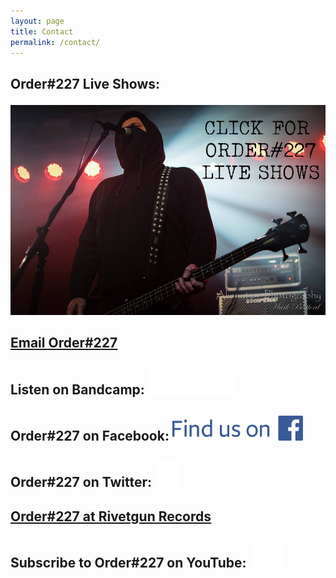 ```yaml
---
layout: page
title: Contact
permalink: /contact/
---
```


## <p align="justify">Order#227 Live Shows:
<a href="http://www.songkick.com/artists/9002289"><img src="/img/o227_liveshows.jpg" alt="Order227 Live Shows"/></a></p>


## <p align="left">[Email Order#227](mailto:order227band@gmail.com)</p>


## <p align="justify">Listen on Bandcamp: <a href="https://order227.bandcamp.com"><img src="/img/bandcamp-logotype-light-128.png" alt="Bandcamp logo" height="40"/></a></p>


## <p align="justify">Order#227 on Facebook: <a href="https://www.facebook.com/Order227Band/"><img src="/img/FB-FindUsonFacebook-online-512.png" alt="Find Order227 on Facebook" height="40"/></a></p>


## <p align="justify">Order#227 on Twitter: <a href="https://twitter.com/order227band"><img src="/img/tw_link_g.png" alt="Follow Order227 on Twitter" height="40"/></a></p>


## <p align="left">[Order#227 at Rivetgun Records](http://www.rivetgunrecords.co.uk/order227/index.htm)</p>


## <p align="justify">Subscribe to Order#227 on YouTube: <a href="https://www.youtube.com/channel/UCO35S3PlOE1zmyndPTfsROw?sub_confirmation=1"><img src="/img/yt_icon_mono_dark.png" alt="Subscribe to Order227 on YouTube" height="40"/></a></p>